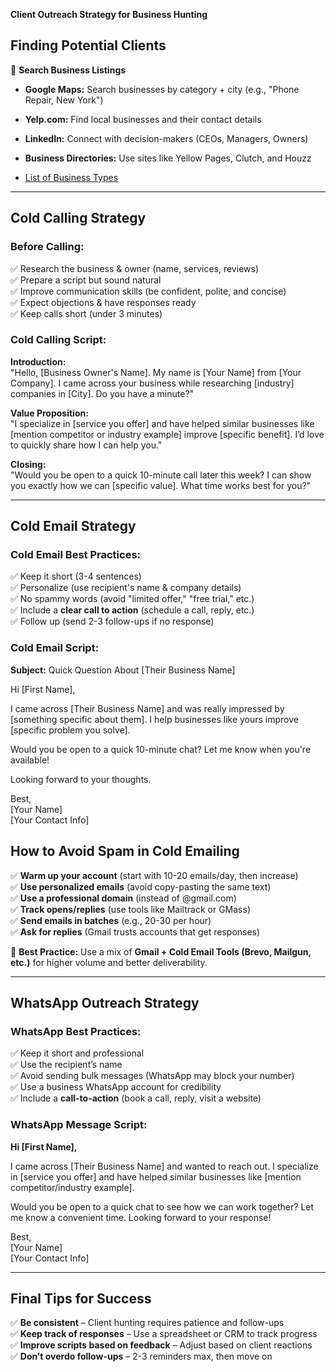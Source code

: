 **Client Outreach Strategy for Business Hunting**

## **Finding Potential Clients**

🔎 **Search Business Listings**
- **Google Maps:** Search businesses by category + city (e.g., "Phone Repair, New York")
- **Yelp.com:** Find local businesses and their contact details
- **LinkedIn:** Connect with decision-makers (CEOs, Managers, Owners)
- **Business Directories:** Use sites like Yellow Pages, Clutch, and Houzz
  
- [List of Business Types](./business-list.md)


---

## **Cold Calling Strategy**

### **Before Calling:**
✅ Research the business & owner (name, services, reviews)  
✅ Prepare a script but sound natural  
✅ Improve communication skills (be confident, polite, and concise)  
✅ Expect objections & have responses ready  
✅ Keep calls short (under 3 minutes)  

### **Cold Calling Script:**

**Introduction:**  
"Hello, [Business Owner's Name]. My name is [Your Name] from [Your Company]. I came across your business while researching [industry] companies in [City]. Do you have a minute?"

**Value Proposition:**  
"I specialize in [service you offer] and have helped similar businesses like [mention competitor or industry example] improve [specific benefit]. I’d love to quickly share how I can help you."

**Closing:**  
"Would you be open to a quick 10-minute call later this week? I can show you exactly how we can [specific value]. What time works best for you?"

---

## **Cold Email Strategy**

### **Cold Email Best Practices:**
✅ Keep it short (3-4 sentences)  
✅ Personalize (use recipient's name & company details)  
✅ No spammy words (avoid "limited offer," "free trial," etc.)  
✅ Include a **clear call to action** (schedule a call, reply, etc.)  
✅ Follow up (send 2-3 follow-ups if no response)  

### **Cold Email Script:**

**Subject:** Quick Question About [Their Business Name]  

Hi [First Name],  

I came across [Their Business Name] and was really impressed by [something specific about them]. I help businesses like yours improve [specific problem you solve].

Would you be open to a quick 10-minute chat? Let me know when you're available!  

Looking forward to your thoughts.  

Best,  
[Your Name]  
[Your Contact Info]  


## **How to Avoid Spam in Cold Emailing**

✅ **Warm up your account** (start with 10-20 emails/day, then increase)  
✅ **Use personalized emails** (avoid copy-pasting the same text)  
✅ **Use a professional domain** (instead of @gmail.com)  
✅ **Track opens/replies** (use tools like Mailtrack or GMass)  
✅ **Send emails in batches** (e.g., 20-30 per hour)  
✅ **Ask for replies** (Gmail trusts accounts that get responses)

🔹 **Best Practice:** Use a mix of **Gmail + Cold Email Tools (Brevo, Mailgun, etc.)** for higher volume and better deliverability.

---

## **WhatsApp Outreach Strategy**

### **WhatsApp Best Practices:**
✅ Keep it short and professional  
✅ Use the recipient’s name  
✅ Avoid sending bulk messages (WhatsApp may block your number)  
✅ Use a business WhatsApp account for credibility  
✅ Include a **call-to-action** (book a call, reply, visit a website)  

### **WhatsApp Message Script:**

**Hi [First Name],**  

I came across [Their Business Name] and wanted to reach out. I specialize in [service you offer] and have helped similar businesses like [mention competitor/industry example].

Would you be open to a quick chat to see how we can work together? Let me know a convenient time. Looking forward to your response!  

Best,  
[Your Name]  
[Your Contact Info]  

---

## **Final Tips for Success**
✅ **Be consistent** – Client hunting requires patience and follow-ups  
✅ **Keep track of responses** – Use a spreadsheet or CRM to track progress  
✅ **Improve scripts based on feedback** – Adjust based on client reactions  
✅ **Don’t overdo follow-ups** – 2-3 reminders max, then move on  




